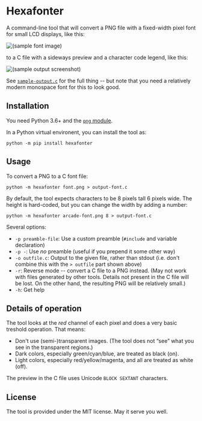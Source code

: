# Hexafonter

A command-line tool that will convert a PNG file with a fixed-width pixel font
for small LCD displays, like this:

![(sample font image)](./font.png)

to a C file with a sideways preview and a character code legend, like this:

![(sample output screenshot)](./output-screenshot.png)

See [`sample-output.c`](./sample-output.c) for the full thing -- but note that
you need a relatively modern monospace font for this to look good.


## Installation

You need Python 3.6+ and the [`png` module](https://pypng.readthedocs.io/en/latest/index.html).

In a Python virtual environent, you can install the tool as:

    python -m pip install hexafonter


## Usage

To convert a PNG to a C font file:

    python -m hexafonter font.png > output-font.c

By default, the tool expects characters to be 8 pixels tall 6 pixels wide.
The height is hard-coded, but you can change the width by adding a number:

    python -m hexafonter arcade-font.png 8 > output-font.c

Several options:

* `-p preamble-file`: Use a custom preamble (`#include` and variable
  declaration)
* `-p -`: Use *no* preamble (useful if you prepend it some other way)
* `-o outfile.c`: Output to the given file, rather than stdout (i.e. don't
  combine this with the `> outfile` part shown above)
* `-r`: Reverse mode -- convert a C file to a PNG instead.
  (May not work with files generated by other tools.
  Details not present in the C file will be lost.
  On the other hand, the resulting PNG will be relatively small.)
* `-h`: Get help


## Details of operation

The tool looks at the *red* channel of each pixel and does a very basic
treshold operation. That means:

- Don't use (semi-)transparent images.
  (The tool does not “see” what you see in the transparent regions.)
- Dark colors, especially green/cyan/blue, are treated as black (on).
- Light colors, especially red/yellow/magenta, and all are treated as
  white (off).

The preview in the C file uses Unicode `BLOCK SEXTANT` characters.


## License

The tool is provided under the MIT license. May it serve you well.
